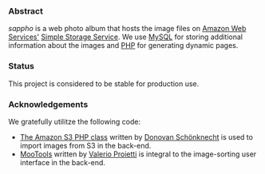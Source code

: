 ### Abstract ###
_sappho_ is a web photo album that hosts the image files on [Amazon Web Services'](http://aws.amazon.com/) [Simple Storage Service](http://aws.amazon.com/s3/). We use [MySQL](http://www.mysql.com/) for storing additional information about the images and [PHP](http://www.php.net/) for generating dynamic pages.



### Status ###
This project is considered to be stable for production use.



### Acknowledgements ###
We gratefully utilitze the following code:
  * [The Amazon S3 PHP class](http://amazon-s3-php-class.googlecode.com/) written by [Donovan Schönknecht](http://undesigned.org.za/) is used to import images from S3 in the back-end.
  * [MooTools](http://mootools.net/) written by [Valerio Proietti](http://mad4milk.net/) is integral to the image-sorting user interface in the back-end.